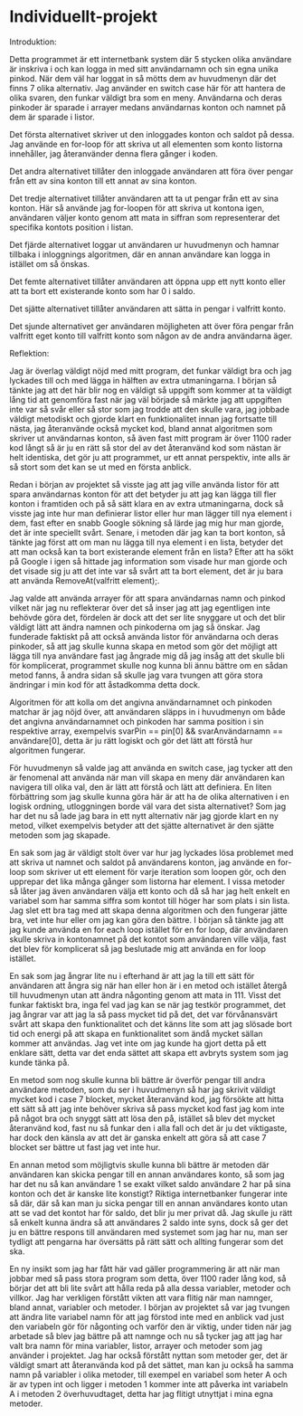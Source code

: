 # Individuellt-projekt

Introduktion: 

Detta programmet är ett internetbank system där 5 stycken olika användare är inskriva i och kan logga in med sitt användarnamn och sin egna unika pinkod. När dem väl har loggat in så mötts dem av huvudmenyn där det finns 7 olika alternativ. Jag använder en switch case här för att hantera de olika svaren, den funkar väldigt bra som en meny. Användarna och deras pinkoder är sparade i arrayer medans användarnas konton och namnet på dem är sparade i listor. 

Det första alternativet skriver ut den inloggades konton och saldot på dessa. Jag använde en for-loop för att skriva ut all elementen som konto listorna innehåller, jag återanvänder denna flera gånger i koden. 

Det andra alternativet tillåter den inloggade användaren att föra över pengar från ett av sina konton till ett annat av sina konton. 

Det tredje alternativet tillåter användaren att ta ut pengar från ett av sina konton. Här så använde jag for-loopen för att skriva ut kontona igen, användaren väljer konto genom att mata in siffran som representerar det specifika kontots position i listan. 

Det fjärde alternativet loggar ut användaren ur huvudmenyn och hamnar tillbaka i inloggnings algoritmen, där en annan användare kan logga in istället om så önskas. 

Det femte alternativet tillåter användaren att öppna upp ett nytt konto eller att ta bort ett existerande konto som har 0 i saldo. 

Det sjätte alternativet tillåter användaren att sätta in pengar i valfritt konto. 

Det sjunde alternativet ger användaren möjligheten att över föra pengar från valfritt eget konto till valfritt konto som någon av de andra användarna äger. 

 

 

Reflektion: 

Jag är överlag väldigt nöjd med mitt program, det funkar väldigt bra och jag lyckades till och med lägga in hälften av extra utmaningarna. I början så tänkte jag att det här blir nog en väldigt så uppgift som kommer at ta väldigt lång tid att genomföra fast när jag väl började så märkte jag att uppgiften inte var så svår eller så stor som jag trodde att den skulle vara, jag jobbade väldigt metodiskt och gjorde klart en funktionalitet innan jag fortsatte till nästa, jag återanvände också mycket kod, bland annat algoritmen som skriver ut användarnas konton, så även fast mitt program är över 1100 rader kod långt så är ju en rätt så stor del av det återanvänd kod som nästan är helt identiska, det gör ju att programmet, ur ett annat perspektiv, inte alls är så stort som det kan se ut med en första anblick. 

Redan i början av projektet så visste jag att jag ville använda listor för att spara användarnas konton för att det betyder ju att jag kan lägga till fler konton i framtiden och på så sätt klara en av extra utmaningarna, dock så visste jag inte hur man definierar listor eller hur man lägger till nya element i dem, fast efter en snabb Google sökning så lärde jag mig hur man gjorde, det är inte speciellt svårt. Senare, i metoden där jag kan ta bort konton, så tänkte jag först att om man nu lägga till nya element i en lista, betyder det att man också kan ta bort existerande element från en lista? Efter att ha sökt på Google i igen så hittade jag information som visade hur man gjorde och det visade sig ju att det inte var så svårt att ta bort element, det är ju bara att använda RemoveAt(valfritt element);. 

Jag valde att använda arrayer för att spara användarnas namn och pinkod vilket när jag nu reflekterar över det så inser jag att jag egentligen inte behövde göra det, fördelen är dock att det ser lite snyggare ut och det blir väldigt lätt att ändra namnen och pinkoderna om jag så önskar. Jag funderade faktiskt på att också använda listor för användarna och deras pinkoder, så att jag skulle kunna skapa en metod som gör det möjligt att lägga till nya användare fast jag ångrade mig då jag insåg att det skulle bli för komplicerat, programmet skulle nog kunna bli ännu bättre om en sådan metod fanns, å andra sidan så skulle jag vara tvungen att göra stora ändringar i min kod för att åstadkomma detta dock. 

Algoritmen för att kolla om det angivna användarnamnet och pinkoden matchar är jag nöjd över, att användaren släpps in i huvudmenyn om både det angivna användarnamnet och pinkoden har samma position i sin respektive array, exempelvis svarPin == pin[0] && svarAnvändarnamn == användare[0], detta är ju rätt logiskt och gör det lätt att förstå hur algoritmen fungerar. 

För huvudmenyn så valde jag att använda en switch case, jag tycker att den är fenomenal att använda när man vill skapa en meny där användaren kan navigera till olika val, den är lätt att förstå och lätt att definiera. En liten förbättring som jag skulle kunna göra här är att ha de olika alternativen i en logisk ordning, utloggningen borde väl vara det sista alternativet? Som jag har det nu så lade jag bara in ett nytt alternativ när jag gjorde klart en ny metod, vilket exempelvis betyder att det sjätte alternativet är den sjätte metoden som jag skapade. 

En sak som jag är väldigt stolt över var hur jag lyckades lösa problemet med att skriva ut namnet och saldot på användarens konton, jag använde en for-loop som skriver ut ett element för varje iteration som loopen gör, och den upprepar det lika många gånger som listorna har element. I vissa metoder så låter jag även användaren välja ett konto och då så har jag helt enkelt en variabel som har samma siffra som kontot till höger har som plats i sin lista. Jag slet ett bra tag med att skapa denna algoritmen och den fungerar jätte bra, vet inte hur eller om jag kan göra den bättre. I början så tänkte jag att jag kunde använda en for each loop istället för en for loop, där användaren skulle skriva in kontonamnet på det kontot som användaren ville välja, fast det blev för komplicerat så jag beslutade mig att använda en for loop istället. 

En sak som jag ångrar lite nu i efterhand är att jag la till ett sätt för användaren att ångra sig när han eller hon är i en metod och istället återgå till huvudmenyn utan att ändra någonting genom att mata in 111. Visst det funkar faktiskt bra, inga fel vad jag kan se när jag testkör programmet, det jag ångrar var att jag la så pass mycket tid på det, det var förvånansvärt svårt att skapa den funktionalitet och det känns lite som att jag slösade bort tid och energi på att skapa en funktionalitet som ändå mycket sällan kommer att användas. Jag vet inte om jag kunde ha gjort detta på ett enklare sätt, detta var det enda sättet att skapa ett avbryts system som jag kunde tänka på. 

En metod som nog skulle kunna bli bättre är överför pengar till andra användare metoden, som du ser i huvudmenyn så har jag skrivit väldigt mycket kod i case 7 blocket, mycket återanvänd kod, jag försökte att hitta ett sätt så att jag inte behöver skriva så pass mycket kod fast jag kom inte på något bra och snyggt sätt att lösa den på, istället så blev det mycket återanvänd kod, fast nu så funkar den i alla fall och det är ju det viktigaste, har dock den känsla av att det är ganska enkelt att göra så att case 7 blocket ser bättre ut fast jag vet inte hur. 

En annan metod som möjligtvis skulle kunna bli bättre är metoden där användaren kan skicka pengar till en annan användares konto, så som jag har det nu så kan användare 1 se exakt vilket saldo användare 2 har på sina konton och det är kanske lite konstigt? Riktiga internetbanker fungerar inte så där, där så kan man ju sicka pengar till en annan användares konto utan att se vad det kontot har för saldo, det blir ju mer privat då. Jag skulle ju rätt så enkelt kunna ändra så att användares 2 saldo inte syns, dock så ger det ju en bättre respons till användaren med systemet som jag har nu, man ser tydligt att pengarna har översätts på rätt sätt och allting fungerar som det ska. 

En ny insikt som jag har fått här vad gäller programmering är att när man jobbar med så pass stora program som detta, över 1100 rader lång kod, så börjar det att bli lite svårt att hålla reda på alla dessa variabler, metoder och villkor. Jag har verkligen förstått vikten att vara flitig när man namnger, bland annat, variabler och metoder. I början av projektet så var jag tvungen att ändra lite variabel namn för att jag förstod inte med en anblick vad just den variabeln gör för någonting och varför den är viktig, under tiden när jag arbetade så blev jag bättre på att namnge och nu så tycker jag att jag har valt bra namn för mina variabler, listor, arrayer och metoder som jag använder i projektet. Jag har också förstått nyttan som metoder ger, det är väldigt smart att återanvända kod på det sättet, man kan ju också ha samma namn på variabler i olika metoder, till exempel en variabel som heter A och är av typen int och ligger i metoden 1 kommer inte att påverka int variabeln A i metoden 2 överhuvudtaget, detta har jag flitigt utnyttjat i mina egna metoder.
